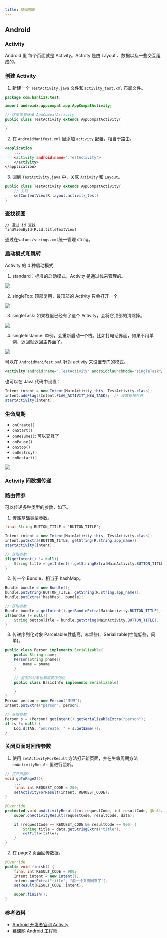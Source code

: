 ```yaml
---
title: 基础知识
---
```


## Android

### Activity

Android 里 每个页面就是 Activity。Activity 是由 Layout 、数据以及一些交互组成的。

### 创建 Activity

1. 新建一个 `TestActivity.java` 文件和 `activity_test.xml` 布局文件。

```java
package com.banli17.test;

import androidx.appcompat.app.AppCompatActivity;

// 这里需要继承 AppCompatActivity
public class TestActivity extends AppCompatActivity{

}
```

2. 在 `AndroidManifest.xml` 里添加 `activity` 配置，相当于路由。

```xml
<application
    ...
    <activity android:name=".TestActivity">
    </activity>
</application>
```

3. 回到 `TestActivity.java` 中，关联 `Activity` 和 `Layout`。

```java
public class TestActivity extends AppCompatActivity{
    // 关联
    setContentView(R.layout.activity_test)
}
```

### 查找视图

```
// 通过 id 查找
findViewById(R.id.titleTextView)
```

通过在`values/strings.xml`统一管理 string。

### 启动模式和跳转

Activity 的 4 种启动模式:

1. standard：标准的启动模式，Activity 是通过栈来管理的。

![](imgs/2020-06-03-10-42-04.png)

2. singleTop: 顶部复用，最顶部的 Activity 只会打开一个。

![](imgs/2020-06-03-10-46-51.png)

3. singleTask: 如果栈里已经有了这个 Activity，会将它顶部的清除掉。

![](imgs/2020-06-03-10-47-44.png)

4. singleInstance: 单例，会重新启动一个栈。比如打电话界面，如果不用单例，返回就返回主界面了。

![](imgs/2020-06-03-10-48-45.png)

可以在 `AndroidManifest.xml` 针对 activity 来设置专门的模式。

```xml title="AndroidManifest.xml"
<activity android:name=".TestActivity" android:launchMode="singleTask"/>
```

也可以在 Java 代码中设置：

```java title="跳转到其它页面"
Intent intent = new Intent(MainActivity.this, TestActivity.class);
intent.addFlags(Intent.FLAG_ACTIVITY_NEW_TASK);  // 设置新栈打开
startActivity(intent);
```

### 生命周期

- `onCreate()`
- `onStart()`
- `onResume()`: 可以交互了
- `onPause()`
- `onStop()`
- `onDestroy()`
- `onRestart()`

![](imgs/2020-06-03-11-06-40.png)

### Activity 间数据传递

### 路由传参

可以传递多种类型的参数，如下。

1. 传递基础类型参数。

```java title="传递基础类型"
final String BUTTON_TITLE = 'BUTTON_TITLE';

Intent intent = new Intent(MainActivity.this, TestActivity.class);
intent.putExtra(BUTTON_TITLE, getString(R.string.app_name))
startActivity(intent);

// 获取参数
if(getIntent() != null){
    String title = getIntent().getStringExtra(MainActivity.BUTTON_TITLE)
}
```

2. 传一个 Bundle，相当于 hashMap。

```java title="传Bundle"
Bundle bundle = new Bundle();
bundle.putString(BUTTON_TITLE, getString(R.string.app_name));
bundle.putExtra('hashMap', bundle);

// 获取参数
Bundle bundle = getIntent().getBundleExtra(MainActivity.BUTTON_TITLE);
if(bundle != null){
    String buttonTitle = bundle.getString(MainActivity.BUTTON_TITLE);
}
```

3. 传递序列化对象 Parcelable(性能高，麻烦些)、Serializable(性能低些，简单)。

```java title="传递序列化对象"
public class Person implements Serializable{
    public String name;
    Person(String pname){
        name = pname
    }

    // 里面的对象也都需要序列化
    public class BasicInfo implements Serializable{

    }
}
Person person = new Person("李四");
intent.putExtra("person", person);

// 获取参数
Person s = (Person) getIntent().getSerializableExtra("person");
if (s != null) {
    Log.d(TAG, "onCreate: " + s.getName());
}
```

### 关闭页面时回传参数

1. 使用 `setActivityForResult` 方法打开新页面，并在生命周期方法 `onActivityResult` 里进行监听。

```java
// 打开页面2
void goToPage2(){
    ...
    final int REQUEST_CODE = 200;
    setActivityForResult(intent, REQUEST_CODE);
}

@Override
protected void onActivityResult(int requestCode, int resultCode, @Nullable Intent data) {
    super.onActivityResult(requestCode, resultCode, data);

    if (requestCode == REQUEST_CODE && resultCode == 900) {
        String title = data.getStringExtra("title");
        setTitle(title);
    }
}
```

2. 在 page2 页面回传数据。

```java
@Override
public void finish() {
    final int RESULT_CODE = 900;
    Intent intent = new Intent();
    intent.putExtra("title", "前一个页面回来了");
    setResult(RESULT_CODE, intent);

    super.finish();
}
```

### 参考资料

- [Android 开发者官网 Activity](https://developer.android.com/guide/components/activities/activity-lifecycle)
- [慕课网 Android 工程师](https://class.imooc.com/sale/newandroid)
